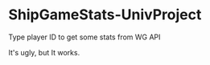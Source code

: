 # ShipGameStats-UnivProject

Type player ID to get some stats from WG API

It's ugly, but It works.
